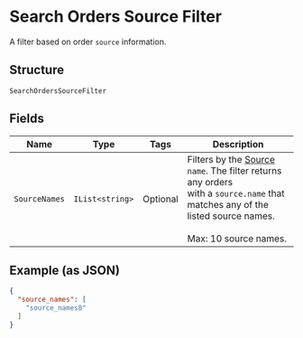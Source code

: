 
# Search Orders Source Filter

A filter based on order `source` information.

## Structure

`SearchOrdersSourceFilter`

## Fields

| Name | Type | Tags | Description |
|  --- | --- | --- | --- |
| `SourceNames` | `IList<string>` | Optional | Filters by the [Source](../../doc/models/order-source.md) `name`. The filter returns any orders<br>with a `source.name` that matches any of the listed source names.<br><br>Max: 10 source names. |

## Example (as JSON)

```json
{
  "source_names": [
    "source_names8"
  ]
}
```

